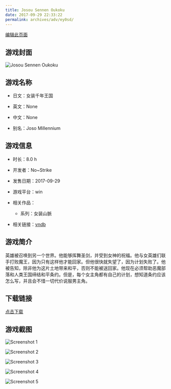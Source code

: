 ```yaml
---
title: Josou Sennen Oukoku
date: 2017-09-29 22:33:22
permalink: archives/adv/ey0sd/
---
```

[编辑此页面](https://github.com/ACG-3/ADV3-source/blob/main/source/_posts/%E5%A5%B3%E8%A3%85%E5%8D%83%E5%B9%B4%E7%8E%8B%E5%9B%BD.md)

## 游戏封面

![Josou Sennen Oukoku](https://pan.timero.xyz/d/onedrive/img_lib_001/Josou%20Sennen%20Oukoku_cover.avif)


## 游戏名称

- 日文：女装千年王国
- 英文：None
- 中文：None

- 别名：Joso Millennium


## 游戏信息

- 时长：8.0 h
- 开发者：No~Strike
- 发售日期：2017-09-29
- 游戏平台：win
- 相关作品：
   - 系列：女装山脈

- 相关链接：[vndb](https://vndb.org/v21170)


## 游戏简介

英雄被召唤到另一个世界。他能够挥舞圣剑，并受到女神的祝福。他与女英雄们联手打败魔王，因为只有这样他才能回家。但他很快就失望了，因为计划失败了。他被告知，除非他为这片土地带来和平，否则不能被送回家。他现在必须帮助恶魔部落和人类王国缔结和平条约。但是，每个女主角都有自己的计划，想知道条约应该怎么写，并且会不惜一切代价说服男主角。


## 下载链接

[点击下载](https://pan.timero.xyz/onedrive/adv_lib_001/%E5%A5%B3%E8%A3%85%E5%8D%83%E5%B9%B4%E7%8E%8B%E5%9B%BD)


## 游戏截图


![Screenshot 1](https://pan.timero.xyz/d/onedrive/img_lib_001/Josou%20Sennen%20Oukoku_Screenshot_1.avif)

![Screenshot 2](https://pan.timero.xyz/d/onedrive/img_lib_001/Josou%20Sennen%20Oukoku_Screenshot_2.avif)

![Screenshot 3](https://pan.timero.xyz/d/onedrive/img_lib_001/Josou%20Sennen%20Oukoku_Screenshot_3.avif)

![Screenshot 4](https://pan.timero.xyz/d/onedrive/img_lib_001/Josou%20Sennen%20Oukoku_Screenshot_4.avif)

![Screenshot 5](https://pan.timero.xyz/d/onedrive/img_lib_001/Josou%20Sennen%20Oukoku_Screenshot_5.avif)

